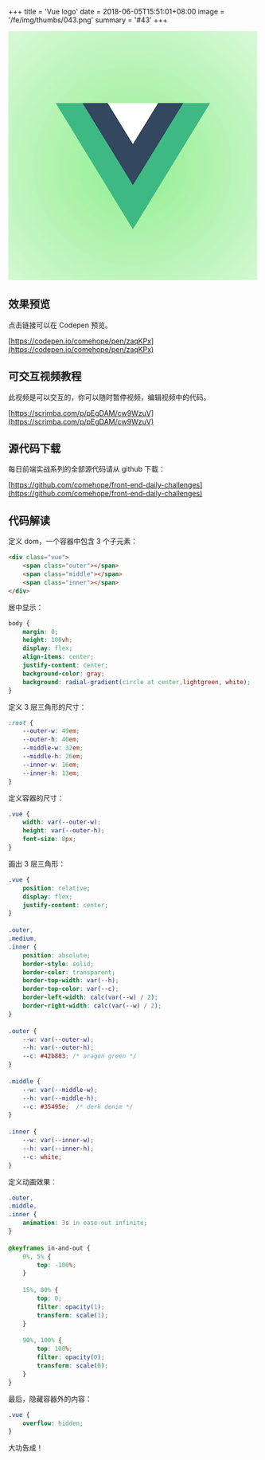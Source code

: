 +++
title = 'Vue logo'
date = 2018-06-05T15:51:01+08:00
image = '/fe/img/thumbs/043.png'
summary = '#43'
+++

![](./work.png)

## 效果预览

点击链接可以在 Codepen 预览。

[https://codepen.io/comehope/pen/zaqKPx](https://codepen.io/comehope/pen/zaqKPx)

## 可交互视频教程

此视频是可以交互的，你可以随时暂停视频，编辑视频中的代码。

[https://scrimba.com/p/pEgDAM/cw9WzuV](https://scrimba.com/p/pEgDAM/cw9WzuV)

## 源代码下载

每日前端实战系列的全部源代码请从 github 下载：

[https://github.com/comehope/front-end-daily-challenges](https://github.com/comehope/front-end-daily-challenges)

## 代码解读

定义 dom，一个容器中包含 3 个子元素：
```html
<div class="vue">
	<span class="outer"></span>
	<span class="middle"></span>
	<span class="inner"></span>
</div>
```

居中显示：
```css
body {
	margin: 0;
	height: 100vh;
	display: flex;
	align-items: center;
	justify-content: center;
	background-color: gray;
	background: radial-gradient(circle at center,lightgreen, white);
}
```

定义 3 层三角形的尺寸：
```css
:root {
	--outer-w: 49em;
	--outer-h: 40em;
	--middle-w: 32em;
	--middle-h: 26em;
	--inner-w: 16em;
	--inner-h: 13em;
}
```

定义容器的尺寸：
```css
.vue {
	width: var(--outer-w);
	height: var(--outer-h);
	font-size: 8px;
}
```

画出 3 层三角形：
```css
.vue {
	position: relative;
	display: flex;
	justify-content: center;
}

.outer,
.medium,
.inner {
	position: absolute;
	border-style: solid;
	border-color: transparent;
	border-top-width: var(--h);
	border-top-color: var(--c);
	border-left-width: calc(var(--w) / 2);
	border-right-width: calc(var(--w) / 2);
}

.outer {
	--w: var(--outer-w);
	--h: var(--outer-h);
	--c: #42b883; /* aragon green */
}

.middle {
	--w: var(--middle-w);
	--h: var(--middle-h);
	--c: #35495e;  /* derk denim */
}

.inner {
	--w: var(--inner-w);
	--h: var(--inner-h);
	--c: white;
}
```

定义动画效果：
```css
.outer,
.middle,
.inner {
	animation: 3s in ease-out infinite;
}

@keyframes in-and-out {
	0%, 5% {
		top: -100%;
	}

	15%, 80% {
		top: 0;
		filter: opacity(1);
		transform: scale(1);
	}

	90%, 100% {
		top: 100%;
		filter: opacity(0);
		transform: scale(0);
	}
}
```

最后，隐藏容器外的内容：
```css
.vue {
	overflow: hidden;
}
```

大功告成！

